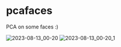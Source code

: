# pcafaces
PCA on some faces :)

![2023-08-13_00-20](https://github.com/Bigbadboybob/pcafaces/assets/20326866/feda087a-43fd-4576-89ec-f922305c11a7)
![2023-08-13_00-20_1](https://github.com/Bigbadboybob/pcafaces/assets/20326866/ee23c77e-205e-45ac-be7f-a5be30722ba8)
